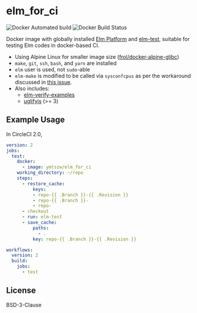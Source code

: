 # elm_for_ci

![Docker Automated build](https://img.shields.io/docker/automated/ymtszw/elm_for_ci.svg)
![Docker Build Status](https://img.shields.io/docker/build/ymtszw/elm_for_ci.svg)

Docker image with globally installed [Elm Platform](https://github.com/elm-lang/elm-platform)
and [elm-test](https://github.com/rtfeldman/node-test-runner), suitable for testing Elm codes in docker-based CI.

- Using Alpine Linux for smaller image size ([frol/docker-alpine-glibc](https://github.com/frol/docker-alpine-glibc))
- `make`, `git`, `ssh`, `bash`, and `yarn` are installed
- `elm` user is used, not `sudo`-able
- `elm-make` is modified to be called via `sysconfcpus` as per the workaround discussed
  in [this issue](https://github.com/elm/compiler/issues/1473#issuecomment-245704142).
- Also includes:
    - [elm-verify-examples](https://github.com/stoeffel/elm-verify-examples)
    - [uglifyjs](https://github.com/mishoo/UglifyJS2) (>= 3)

## Example Usage

In CircleCI 2.0,

```yaml
version: 2
jobs:
  test:
    docker:
      - image: ymtszw/elm_for_ci
    working_directory: ~/repo
    steps:
      - restore_cache:
          keys:
          - repo-{{ .Branch }}-{{ .Revision }}
          - repo-{{ .Branch }}-
          - repo-
      - checkout
      - run: elm-test
      - save_cache:
          paths:
            - .
          key: repo-{{ .Branch }}-{{ .Revision }}

workflows:
  version: 2
  build:
    jobs:
      - test
```

## License

BSD-3-Clause
